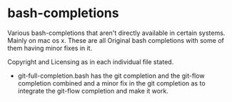 # bash-completions

Various bash-completions that aren't directly available in certain systems. Mainly on mac os x. These are all Original bash completions with some of them having minor fixes in it.

Copyright and Licensing as in each individual file stated.

- git-full-completion.bash has the git completion and the git-flow completion combined and a minor fix in the git completion as to integrate the git-flow completion and make it work.
